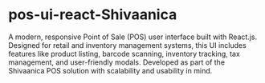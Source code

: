 # pos-ui-react-Shivaanica
A modern, responsive Point of Sale (POS) user interface built with React.js. Designed for retail and inventory management systems, this UI includes features like product listing, barcode scanning, inventory tracking, tax management, and user-friendly modals. Developed as part of the Shivaanica POS solution with scalability and usability in mind.
